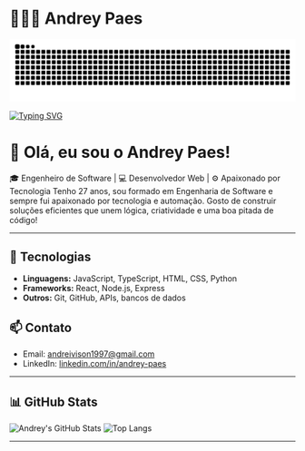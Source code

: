 # 👩🏻‍💻 Andrey Paes
![snake gif](https://raw.githubusercontent.com/Andrey-Paes/Andrey-Paes/output/github-user-contribution.svg)

[![Typing SVG](https://readme-typing-svg.demolab.com?font=Fira+Code&pause=1136&color=62F73B&width=389&lines=Andrey+Paes+%2F+Software+Engineer)](https://git.io/typing-svg)

# 👋 Olá, eu sou o Andrey Paes!

🎓 Engenheiro de Software | 💻 Desenvolvedor Web | ⚙️ Apaixonado por Tecnologia
Tenho 27 anos, sou formado em Engenharia de Software e sempre fui apaixonado por tecnologia e automação. Gosto de construir soluções eficientes que unem lógica, criatividade e uma boa pitada de código!

---

## 🧰 Tecnologias

- **Linguagens:** JavaScript, TypeScript, HTML, CSS, Python
- **Frameworks:** React, Node.js, Express
- **Outros:** Git, GitHub, APIs, bancos de dados

## 📫 Contato

- Email: andreivison1997@gmail.com
- LinkedIn: [linkedin.com/in/andrey-paes](https://www.linkedin.com/in/andrey-paes)

---

## 📊 GitHub Stats

![Andrey's GitHub Stats](https://github-readme-stats.vercel.app/api?username=Andrey-Paes&show_icons=true&theme=radical)
![Top Langs](https://github-readme-stats.vercel.app/api/top-langs/?username=Andrey-Paes&layout=compact&theme=radical)

---

